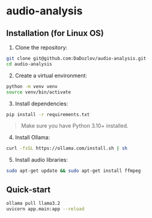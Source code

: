 # audio-analysis

## Installation (for Linux OS)

1. Clone the repository:

```bash
git clone git@github.com:DaDozlov/audio-analysis.git
cd audio-analysis
```

2. Create a virtual environment:

```bash
python -m venv venv
source venv/bin/activate
```

3. Install dependencies:

```bash
pip install -r requirements.txt
```

> Make sure you have Python 3.10+ installed.

4. Install Ollama:

```bash
curl -fsSL https://ollama.com/install.sh | sh
```

5. Install audio libraries:
```bash
sudo apt-get update && sudo apt-get install ffmpeg
```

## Quick‑start
```bash
ollama pull llama3.2
uvicorn app.main:app --reload
```
